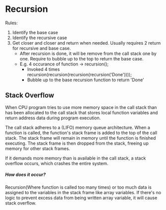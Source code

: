 # Recursion

Rules:
1. Identify the base case
2. Identify the recursive case
3. Get closer and closer and return when needed. Usually requires 2 return for recursive and base case.
    - After recursion is done, it will be remove from the call stack one by one. Require to bubble up to the top to return the base case.
    - E.g. 4 occurance of function -> recursion();
        - Invoked 4 times recursion(recursion(recursion(recursion('Done'))));
        - Bubble up to the base recursion function to return 'Done'

## Stack Overflow

When CPU program tries to use more memory space in the call stack than has been allocated to the call stack that stores local function variables and return address data during program execution. 

The call stack adheres to a (LIFO) memory queue architecture. When a function is called, the function's stack frame is added to the top of the call stack. The stack frame will remain in memory until the function is finished executing. The stack frame is then dropped from the stack, freeing up memory for other stack frames.

If it demands more memory than is available in the call stack, a stack overflow occurs, which crashes the entire system.

##### How does it occur?

Recursion(Where function is called too many times) or too much data is assigned to the variables in the stack frame like array variables. If there's no logic to prevent excess data from being written array variable, it will cause stack overflow.